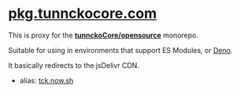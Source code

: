 # [pkg.tunnckocore.com](https://pkg.tunnckocore.com)

This is proxy for the [**tunnckoCore/opensource**](https://github.com/tunnckoCore/opensource) monorepo.

Suitable for using in environments that support ES Modules, or [Deno](https://deno.land).

It basically redirects to the jsDelivr CDN.

- alias: [tck.now.sh](https://tck.now.sh)
